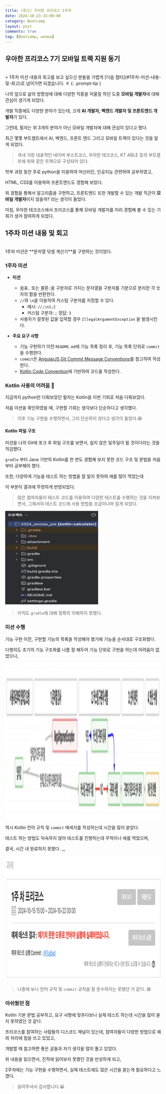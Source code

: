 ```yaml
---
title: (회고) 우아한 프리코스 1주차
date: 2024-10-23-15:00:00
category: Bootcamp
layout: post
comments: true
tag: [Bootcamp, woowa]
---
```


## **우아한 프리코스 7기 모바일 트랙 지원 동기**
<br>
> 1주차 미션 내용과 회고를 보고 싶으신 분들을 가볍게 [다음 챕터](#1주차-미션-내용-및-회고)로 넘어가면 되겠습니다. ㅎ
{: .prompt-tip }

나의 앞으로 삶의 방향성에 대해 다양한 직종을 저울질 하던 도중 **모바일 개발자**에 대해 관심이 생기게 되었다.

개발 직종에도 다양한 분야가 있는데, 크게 **AI 개발자, 벡엔드 개발자 및 프론트엔드 개발자**가 있다.

그런데, 필자는 위 3개의 분야가 아닌 모바일 개발자에 대해 관심이 있다고 했다.

최근 몇몇 부트캠트에서 AI, 벡엔드, 프론트 엔드 그리고 모바일 트랙이 있다는 것을 알게 되었다.

> 국내 가장 대표적인 네이버 부스트코스, 우아한 테크코스, KT ABLE 등의 부트캠프에 위와 같은 트랙으로 구성되어 있다.

학부 과정 동안 주로 python을 이용하여 머신러인, 인공지능 관련하여 공부하였고,

HTML, CSS를 이용하여 프론트엔드도 경험해 보았다.

위 경험을 통해서 알고리즘을 구현하고, 프론트엔드 또한 개발할 수 있는 개발 직군이 **모바일 개발자**이지 않을까? 라는 생각이 들었다.

마침, 우아한 테크코스에서 프리코스를 통해 모바일 개발자를 미리 경험해 볼 수 있는 기회가 생겨 참여하게 되었다.

## **1주차 미션 내용 및 회고**
<br>
1주차 미션은 **문자열 덧셈 계산기**를 구현하는 것이었다.

### **1주차 미션**
- **미션**
  - 쉼표`,` 또는 콜론`:`을 구분자로 가지는 문자열을 구분자를 기분으로 분리한 각 숫자의 함을 반환한다.
  - `//`와 `\n`을 이용하여 커스텀 구분자를 지정할 수 있다.
    - 예시: `//;\n1;2` 
    - 커스텀 구분자: `;` 정답: `3`
  - 사용자가 잘못된 값을 입력할 경우 `IllegalArgumentException` 을 발생시킨다.

- **주요 요구 사항**
  - 기능 구현하기 이전 `README.md`에 기능 목록 정리 후, 기능 목록 단위로 `commit`을 수행한다.
  - `commit`은 [AngularJS Git Commit Message Conventions](https://gist.github.com/stephenparish/9941e89d80e2bc58a153)를 참고하여 작성한다.
  - [Kotlin Code Convention](https://kotlinlang.org/docs/coding-conventions.html)에 기반하여 코드를 작성한다.

### **Kotlin 사용의 어려움** 😬

지금까지 python만 다뤄보았던 필자는 Kotlin을 이번 기회로 처음 다뤄보았다.

처음 미션을 확인하였을 때, 구현할 기회는 생각보다 단순하다고 생각했다.
> 이후 기능 구현을 수행하면서, 그리 단순하지 않다고 생각이 들었다.😅

#### **Kotlin 파일 구조**
미션을 나의 Git에 포크 후 파일 구조를 보면서, 쉽지 않은 일주일이 될 것이다라는 것을 직감했다.

`gradle` 부터 Java 기반의 Kotlin를 한 번도 경험해 보지 못한 코드 구조 및 문법을 처음부터 공부해야 했다.

또한, 다양하게 기능을 테스트 하는 방법을 잘 알지 못하여 애를 많이 먹었는데

이 부분이 결과에 뚜렷하게 반영되었다.

> 많은 참여자들이 테스트 코드를 이용하여 다양한 테스트를 수행하는 것을 지켜보면서, 그제서야 테스트 코드에 사용 방법을 조금이나마 알게 되었다.

<img src="/assets/attachment/woowa_1st_1.png" alt="Kotlin Project Structure" width="300" height="300">

> 아직도 `gradle`에 대해 정확히 이해하지 못했다.
 
### **미션 수행**
기능 구현 이전, 구현할 기능의 목록을 작성해야 했기에 기능을 순서대로 구조화했다.

다행히도 초기의 기능 구조화를 나름 잘 해두어 기능 단위로 구현을 하는데 어려움이 없었으나,

<img src="/assets/attachment/woowa_1st_2.png" alt="Kotlin Project Structure" width="800" height="500">

역시 Kotlin 언어 규칙 및 `commit` 메세지를 작성하는데 시간을 많이 쏟았다.

테스트 하는 방법도 익숙하지 않아 테스트를 진행하는데 무척이나 애를 먹었으며,

결국, 시간 내 완료하지 못했다. ,,,

<img src="/assets/attachment/woowa_1st_3.png" alt="Kotlin Project Structure" width="600" height="400">

> 나중에 보니 언어 규칙 및 `commit` 규칙을 잘 준수하지는 못했던 거 같다. 😅

### **아쉬웠던 점**

Kotlin 기본 문법 공부하고, 요구 사항에 맞추다보니 실제 테스트 하는데 시간을 많이 쏟지 못하였던 것 같다.

프리코스를 참여하는 사람들의 디스코드 채널이 있는데, 참여자들이 다양한 방법으로 예외 처리에 힘을 쓰고 있었고,

개발할 때 참고하면 좋은 글들과 자기 생각을 많이 풀고 있었다.

위 내용을 읽으면서, 진작에 읽어보지 못했던 것을 반성하게 되고,

2주차에는 기능 구현을 수행하면서, 실제 테스트에도 많은 시간을 쏟는게 필요하다고 느꼈다.

> 읽어주셔서 감사합니다.😀



